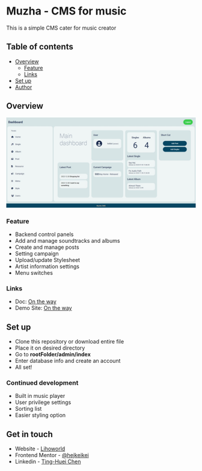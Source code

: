 # Muzha - CMS for music

This is a simple CMS cater for music creator

## Table of contents

- [Overview](#overview)
  - [Feature](#feature)
  - [Links](#links)
- [Set up](#set-up)
- [Author](#author)

## Overview

![dashboard](screenshot.jpg)

### Feature

- Backend control panels
- Add and manage soundtracks and albums
- Create and manage posts
- Setting campaign
- Upload/update Stylesheet
- Artist information settings
- Menu switches

### Links

- Doc: [On the way](https://github.com/hejkeikei/)
- Demo Site: [On the way](https://hejkeikei.github.io/)


## Set up

- Clone this repository or download entire file
- Place it on desired directory
- Go to **rootFolder/admin/index** 
- Enter database info and create an account
- All set!


### Continued development

- Built in music player
- User privilege settings
- Sorting list
- Easier styling option


## Get in touch

- Website - [Lihoworld](https://www.lihoworld.com/)
- Frontend Mentor - [@hejkeikei](https://www.frontendmentor.io/profile/hejkeikei)
- Linkedin - [Ting-Huei Chen](https://www.linkedin.com/in/ting-huei-chen/)
